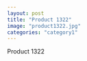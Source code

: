 ```yaml
---
layout: post
title: "Product 1322"
image: "product1322.jpg"
categories: "category1"
---
```

Product 1322
